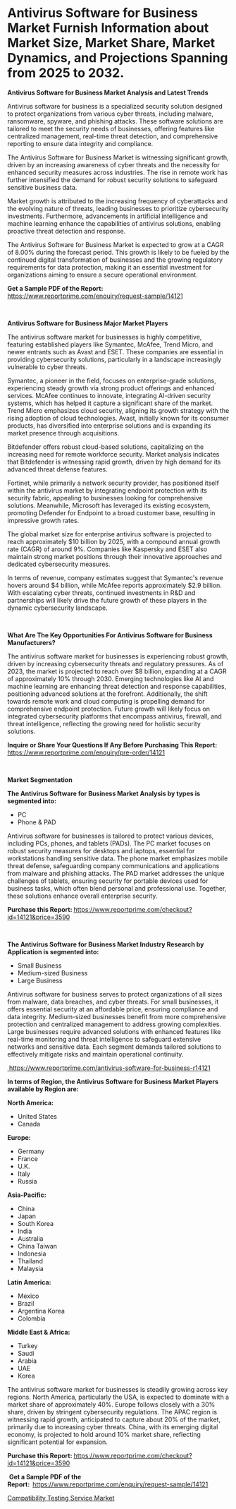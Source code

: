 <p><h1>Antivirus Software for Business Market Furnish Information about Market Size, Market Share, Market Dynamics, and Projections Spanning from 2025 to 2032.</h1></p><p><strong>Antivirus Software for Business Market Analysis and Latest Trends</strong></p>
<p><p>Antivirus software for business is a specialized security solution designed to protect organizations from various cyber threats, including malware, ransomware, spyware, and phishing attacks. These software solutions are tailored to meet the security needs of businesses, offering features like centralized management, real-time threat detection, and comprehensive reporting to ensure data integrity and compliance.</p><p>The Antivirus Software for Business Market is witnessing significant growth, driven by an increasing awareness of cyber threats and the necessity for enhanced security measures across industries. The rise in remote work has further intensified the demand for robust security solutions to safeguard sensitive business data. </p><p>Market growth is attributed to the increasing frequency of cyberattacks and the evolving nature of threats, leading businesses to prioritize cybersecurity investments. Furthermore, advancements in artificial intelligence and machine learning enhance the capabilities of antivirus solutions, enabling proactive threat detection and response.</p><p>The Antivirus Software for Business Market is expected to grow at a CAGR of 8.00% during the forecast period. This growth is likely to be fueled by the continued digital transformation of businesses and the growing regulatory requirements for data protection, making it an essential investment for organizations aiming to ensure a secure operational environment.</p></p>
<p><strong>Get a Sample PDF of the Report:&nbsp;</strong> <a href="https://www.reportprime.com/enquiry/request-sample/14121?utm_campaign=2957&utm_medium=2&utm_source=Github&utm_content=ia&utm_term=20032025&utm_id=antivirus-software-for-business">https://www.reportprime.com/enquiry/request-sample/14121</a></p>
<p>&nbsp;</p>
<p><strong>Antivirus Software for Business Major Market Players</strong></p>
<p><p>The antivirus software market for businesses is highly competitive, featuring established players like Symantec, McAfee, Trend Micro, and newer entrants such as Avast and ESET. These companies are essential in providing cybersecurity solutions, particularly in a landscape increasingly vulnerable to cyber threats.</p><p>Symantec, a pioneer in the field, focuses on enterprise-grade solutions, experiencing steady growth via strong product offerings and enhanced services. McAfee continues to innovate, integrating AI-driven security systems, which has helped it capture a significant share of the market. Trend Micro emphasizes cloud security, aligning its growth strategy with the rising adoption of cloud technologies. Avast, initially known for its consumer products, has diversified into enterprise solutions and is expanding its market presence through acquisitions.</p><p>Bitdefender offers robust cloud-based solutions, capitalizing on the increasing need for remote workforce security. Market analysis indicates that Bitdefender is witnessing rapid growth, driven by high demand for its advanced threat defense features.</p><p>Fortinet, while primarily a network security provider, has positioned itself within the antivirus market by integrating endpoint protection with its security fabric, appealing to businesses looking for comprehensive solutions. Meanwhile, Microsoft has leveraged its existing ecosystem, promoting Defender for Endpoint to a broad customer base, resulting in impressive growth rates.</p><p>The global market size for enterprise antivirus software is projected to reach approximately $10 billion by 2025, with a compound annual growth rate (CAGR) of around 9%. Companies like Kaspersky and ESET also maintain strong market positions through their innovative approaches and dedicated cybersecurity measures.</p><p>In terms of revenue, company estimates suggest that Symantec's revenue hovers around $4 billion, while McAfee reports approximately $2.9 billion. With escalating cyber threats, continued investments in R&D and partnerships will likely drive the future growth of these players in the dynamic cybersecurity landscape.</p></p>
<p>&nbsp;</p>
<p><strong>What Are The Key Opportunities For Antivirus Software for Business Manufacturers?</strong></p>
<p><p>The antivirus software market for businesses is experiencing robust growth, driven by increasing cybersecurity threats and regulatory pressures. As of 2023, the market is projected to reach over $8 billion, expanding at a CAGR of approximately 10% through 2030. Emerging technologies like AI and machine learning are enhancing threat detection and response capabilities, positioning advanced solutions at the forefront. Additionally, the shift towards remote work and cloud computing is propelling demand for comprehensive endpoint protection. Future growth will likely focus on integrated cybersecurity platforms that encompass antivirus, firewall, and threat intelligence, reflecting the growing need for holistic security solutions.</p></p>
<p><strong>Inquire or Share Your Questions If Any Before Purchasing This Report:</strong> <a href="https://www.reportprime.com/enquiry/pre-order/14121?utm_campaign=2957&utm_medium=2&utm_source=Github&utm_content=ia&utm_term=20032025&utm_id=antivirus-software-for-business">https://www.reportprime.com/enquiry/pre-order/14121</a></p>
<p>&nbsp;</p>
<p><strong>Market Segmentation</strong></p>
<p><strong>The Antivirus Software for Business Market Analysis by types is segmented into:</strong></p>
<p><ul><li>PC</li><li>Phone & PAD</li></ul></p>
<p><p>Antivirus software for businesses is tailored to protect various devices, including PCs, phones, and tablets (PADs). The PC market focuses on robust security measures for desktops and laptops, essential for workstations handling sensitive data. The phone market emphasizes mobile threat defense, safeguarding company communications and applications from malware and phishing attacks. The PAD market addresses the unique challenges of tablets, ensuring security for portable devices used for business tasks, which often blend personal and professional use. Together, these solutions enhance overall enterprise security.</p></p>
<p><strong>Purchase this Report:&nbsp;</strong><a href="https://www.reportprime.com/checkout?id=14121&price=3590&utm_campaign=2957&utm_medium=2&utm_source=Github&utm_content=ia&utm_term=20032025&utm_id=antivirus-software-for-business">https://www.reportprime.com/checkout?id=14121&price=3590</a></p>
<p>&nbsp;</p>
<p><strong>The Antivirus Software for Business Market Industry Research by Application is segmented into:</strong></p>
<p><ul><li>Small Business</li><li>Medium-sized Business</li><li>Large Business</li></ul></p>
<p><p>Antivirus software for business serves to protect organizations of all sizes from malware, data breaches, and cyber threats. For small businesses, it offers essential security at an affordable price, ensuring compliance and data integrity. Medium-sized businesses benefit from more comprehensive protection and centralized management to address growing complexities. Large businesses require advanced solutions with enhanced features like real-time monitoring and threat intelligence to safeguard extensive networks and sensitive data. Each segment demands tailored solutions to effectively mitigate risks and maintain operational continuity.</p></p>
<p><a href="https://www.reportprime.com/antivirus-software-for-business-r14121?utm_campaign=2957&utm_medium=2&utm_source=Github&utm_content=ia&utm_term=20032025&utm_id=antivirus-software-for-business">&nbsp;https://www.reportprime.com/antivirus-software-for-business-r14121</a></p>
<p><strong>In terms of Region, the Antivirus Software for Business Market Players available by Region are:</strong></p>
<p>
    <p> <strong> North America: </strong>
        <ul>
            <li>United States</li>
            <li>Canada</li>
        </ul>
        </p> 
    <p> <strong> Europe: </strong>
        <ul>
            <li>Germany</li>
            <li>France</li>
            <li>U.K.</li>
            <li>Italy</li>
            <li>Russia</li>
        </ul>
        </p> 
    <p> <strong> Asia-Pacific: </strong>
        <ul>
            <li>China</li>
            <li>Japan</li>
            <li>South Korea</li>
            <li>India</li>
            <li>Australia</li>
            <li>China Taiwan</li>
            <li>Indonesia</li>
            <li>Thailand</li>
            <li>Malaysia</li>
        </ul>
        </p> 
    <p> <strong> Latin America: </strong>
        <ul>
            <li>Mexico</li>
            <li>Brazil</li>
            <li>Argentina Korea</li>
            <li>Colombia</li>
        </ul>
        </p> 
    <p> <strong> Middle East & Africa: </strong>
        <ul>
            <li>Turkey</li>
            <li>Saudi</li>
            <li>Arabia</li>
            <li>UAE</li>
            <li>Korea</li>
        </ul>
    </p>
    </p>
<p><p>The antivirus software market for businesses is steadily growing across key regions. North America, particularly the USA, is expected to dominate with a market share of approximately 40%. Europe follows closely with a 30% share, driven by stringent cybersecurity regulations. The APAC region is witnessing rapid growth, anticipated to capture about 20% of the market, primarily due to increasing cyber threats. China, with its emerging digital economy, is projected to hold around 10% market share, reflecting significant potential for expansion.</p></p>
<p><strong>Purchase this Report: </strong><a href="https://www.reportprime.com/checkout?id=14121&price=3590&utm_campaign=2957&utm_medium=2&utm_source=Github&utm_content=ia&utm_term=20032025&utm_id=antivirus-software-for-business">https://www.reportprime.com/checkout?id=14121&price=3590</a></p>
<p>&nbsp;<strong>Get a Sample PDF of the Report:&nbsp;&nbsp;</strong><a href="https://www.reportprime.com/enquiry/request-sample/14121?utm_campaign=2957&utm_medium=2&utm_source=Github&utm_content=ia&utm_term=20032025&utm_id=antivirus-software-for-business">https://www.reportprime.com/enquiry/request-sample/14121</a></p>
<p><strong></strong></p>
<p><p><a href="https://github.com/popupioo/Market-Research-Report-List-1/blob/main/compatibility-testing-service-market.md?utm_campaign=2957&utm_medium=2&utm_source=Github&utm_content=ia&utm_term=20032025&utm_id=antivirus-software-for-business">Compatibility Testing Service Market</a></p></p>